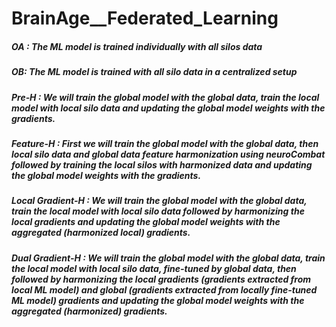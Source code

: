 # BrainAge__Federated_Learning
##### OA : The ML model is trained individually with all silos data

##### OB: The ML model is trained with all silo data in a centralized setup

##### Pre‑H  : We will train the global model with the global data, train the local model with local silo data and updating the global model weights with the gradients.

##### Feature-H : First we will train the global model with the global data, then local silo data and global data feature harmonization using neuroCombat followed by training the local silos with harmonized data and updating the global model weights with the gradients.

##### Local Gradient-H : We will train the global model with the global data, train the local model with local silo data followed by harmonizing the local gradients and updating the global model weights with the aggregated (harmonized local) gradients.

##### Dual Gradient-H : We will train the global model with the global data, train the local model with local silo data, fine-tuned by global data, then followed by harmonizing the local gradients (gradients extracted from local ML model) and global (gradients extracted from locally fine-tuned ML model) gradients and updating the global model weights with the aggregated (harmonized) gradients.
